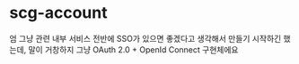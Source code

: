 # scg-account

엄 그냥 관련 내부 서비스 전반에 SSO가 있으면 좋겠다고 생각해서 만들기 시작하긴 했는데,
말이 거창하지 그냥 OAuth 2.0 + OpenId Connect 구현체에요
